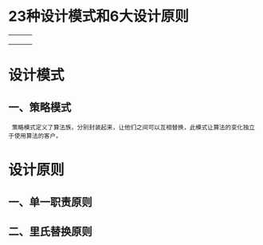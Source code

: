 # **23种设计模式和6大设计原则**

|      |      |      |
| :--: | ---- | ---- |
|      |      |      |
|      |      |      |
|      |      |      |



# 设计模式

## 一、策略模式

```
 策略模式定义了算法族，分别封装起来，让他们之间可以互相替换，此模式让算法的变化独立于使用算法的客户。
```



# 设计原则

## 一、单一职责原则 



## 二、里氏替换原则 



